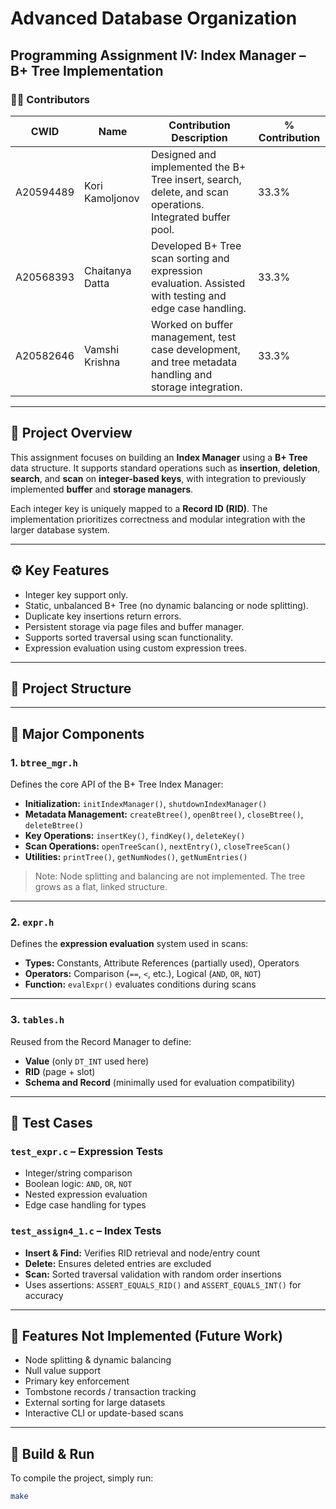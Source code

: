# Advanced Database Organization  
## Programming Assignment IV: Index Manager – B+ Tree Implementation

### 👨‍💻 Contributors

| CWID       | Name              | Contribution Description                                                                 | % Contribution |
|------------|-------------------|------------------------------------------------------------------------------------------|----------------|
| A20594489  | Kori Kamoljonov   | Designed and implemented the B+ Tree insert, search, delete, and scan operations. Integrated buffer pool. | 33.3%          |
| A20568393  | Chaitanya Datta   | Developed B+ Tree scan sorting and expression evaluation. Assisted with testing and edge case handling. | 33.3%          |
| A20582646  | Vamshi Krishna    | Worked on buffer management, test case development, and tree metadata handling and storage integration. | 33.3%          |

---

## 📌 Project Overview

This assignment focuses on building an **Index Manager** using a **B+ Tree** data structure. It supports standard operations such as **insertion**, **deletion**, **search**, and **scan** on **integer-based keys**, with integration to previously implemented **buffer** and **storage managers**.

Each integer key is uniquely mapped to a **Record ID (RID)**. The implementation prioritizes correctness and modular integration with the larger database system.

---

## ⚙️ Key Features

- Integer key support only.
- Static, unbalanced B+ Tree (no dynamic balancing or node splitting).
- Duplicate key insertions return errors.
- Persistent storage via page files and buffer manager.
- Supports sorted traversal using scan functionality.
- Expression evaluation using custom expression trees.

---

## 🧱 Project Structure


---

## 🔑 Major Components

### 1. `btree_mgr.h`

Defines the core API of the B+ Tree Index Manager:
- **Initialization:** `initIndexManager()`, `shutdownIndexManager()`
- **Metadata Management:** `createBtree()`, `openBtree()`, `closeBtree()`, `deleteBtree()`
- **Key Operations:** `insertKey()`, `findKey()`, `deleteKey()`
- **Scan Operations:** `openTreeScan()`, `nextEntry()`, `closeTreeScan()`
- **Utilities:** `printTree()`, `getNumNodes()`, `getNumEntries()`

> Note: Node splitting and balancing are not implemented. The tree grows as a flat, linked structure.

---

### 2. `expr.h`

Defines the **expression evaluation** system used in scans:
- **Types:** Constants, Attribute References (partially used), Operators
- **Operators:** Comparison (`==`, `<`, etc.), Logical (`AND`, `OR`, `NOT`)
- **Function:** `evalExpr()` evaluates conditions during scans

---

### 3. `tables.h`

Reused from the Record Manager to define:
- **Value** (only `DT_INT` used here)
- **RID** (page + slot)
- **Schema and Record** (minimally used for evaluation compatibility)

---

## 🧪 Test Cases

### `test_expr.c` – Expression Tests
- Integer/string comparison
- Boolean logic: `AND`, `OR`, `NOT`
- Nested expression evaluation
- Edge case handling for types

### `test_assign4_1.c` – Index Tests
- **Insert & Find:** Verifies RID retrieval and node/entry count
- **Delete:** Ensures deleted entries are excluded
- **Scan:** Sorted traversal validation with random order insertions
- Uses assertions: `ASSERT_EQUALS_RID()` and `ASSERT_EQUALS_INT()` for accuracy

---

## 🚫 Features Not Implemented (Future Work)

- Node splitting & dynamic balancing  
- Null value support  
- Primary key enforcement  
- Tombstone records / transaction tracking  
- External sorting for large datasets  
- Interactive CLI or update-based scans  

---

## 🔧 Build & Run

To compile the project, simply run:

```bash
make
